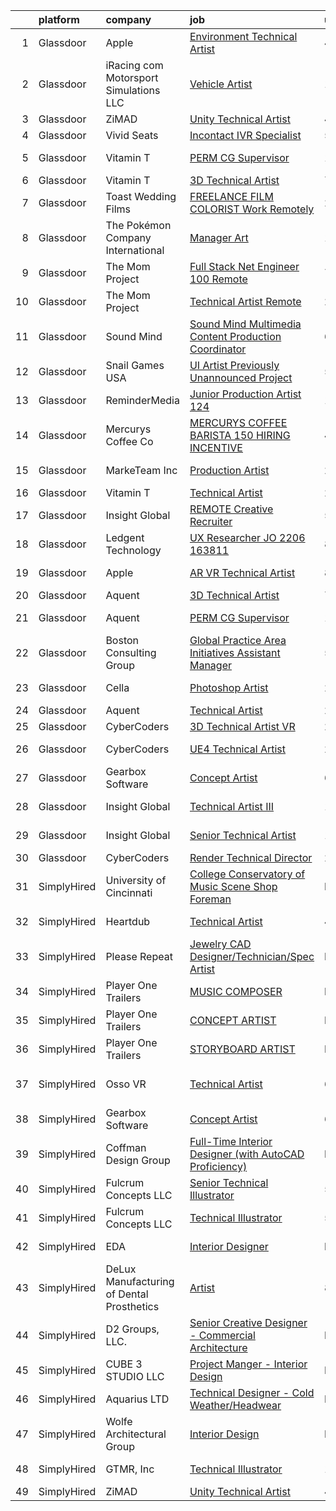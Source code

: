 

|    | platform    | company                                   | job                                                                                                                                                                                                                                                                                                                                                                                                                                                                                                                                                                                                                                                                                                                                                                                                                                                                                                                                                                                                                                                                                                                                                                                                                                                                                                                                                                                 | update_time   | location                |
|---:|:------------|:------------------------------------------|:------------------------------------------------------------------------------------------------------------------------------------------------------------------------------------------------------------------------------------------------------------------------------------------------------------------------------------------------------------------------------------------------------------------------------------------------------------------------------------------------------------------------------------------------------------------------------------------------------------------------------------------------------------------------------------------------------------------------------------------------------------------------------------------------------------------------------------------------------------------------------------------------------------------------------------------------------------------------------------------------------------------------------------------------------------------------------------------------------------------------------------------------------------------------------------------------------------------------------------------------------------------------------------------------------------------------------------------------------------------------------------|:--------------|:------------------------|
|  1 | Glassdoor   | Apple                                     | [Environment Technical Artist](https://www.glassdoor.com/partner/jobListing.htm?pos=107&ao=1110586&s=58&guid=00000181661e1bcda577ac535c0fbfa2&src=GD_JOB_AD&t=SR&vt=w&cs=1_0276dc99&cb=1655275658576&jobListingId=1007931319261&cpc=654405A9B1E0A9F5&jrtk=3-0-1g5j1s6ve2dha001-1g5j1s6vvgsq6800-85a110f17993314d--6NYlbfkN0BvKrLyj5gPmtZO9T8euul8TCxuuKNOtzRJOomxnwSEodTz2Bc-sPZl5OJ9R4TJsNfbLQ1UEJ7WbTgLdOG99lSB5kBbMXXKxLhukqR19yhX_owxRuecjpu4ZPLL9luQkkDv-jkHsNt1AJov2jJEp-V_VYXAdGYYbpz9C3XF4QRlS5wawyzWWmTsJ7vrTbv_ng-NMCsrXqdab1X5Jh8JGTrEHXif5WrvuJLZ7007ZLk47hz4Hm_Jj4YhaTb5Xixhsu8vN7VeOznIVcRATkjBuu6WfRErBhcKQy0X43ZFaqqUwDhHujOFk7LMC244K1KpJ0Re7IrdhyVcQ888EMM4dBXCibs0-mXyCHeetjF4D8UjdnQWP6Z2WCOtRyReak8Pdbf4k7sOxu2VsVW5XoXaOOWiWjbwAkWV1pR9uSKMHtaBexfPHFwOjaCDQ2MDDozUnkNHMqPJjwGUWie73fegjNh0_oAvE3JVxh4uaL9gDDY8FZS9KZT2iAU9oMKkTo3JM2trkRh0Rw_ReNOX485tzhvulEimrY3a8geIXydk1YSyj6FI8Mtp8NTfP_wylJqNb1NineenpYBgWb7_ICsulev8pKP2nstM_6DikLVu5QyzOJ6BQf9quhMftOs1b-daZxlX2DUvRK3TrQAQY17hRMpO47YdbhO8jZPENGkhVpHTrdRLkqkZIA20FWiVo_aZKp8fvs0ng0oxUT_L7XmkEQfYH20cbYMCeRhKIWyId9CoLhhADAXwhH8hD9zHifdHr2e2HvjEUyp3p29T_3DD-PRTuFzjKK7s6bTCS70HntEuB5LX3BQwWNtRZrRMLjJDJv-UGBfo-eQwG9ubX7i0aNScQTdOchT1_L9hIWmB-gBCUbhCZOop6paBJRpnuLP_qKFN2vFWmRp59YRvphUR8PkwAV5J8-bSRo-OydsC1Cg5btsJTa9p9OtE3f2CTvbKxyb2eNyW1FyuKQ%3D%3D)                                      | 4d            | Culver City, CA         |
|  2 | Glassdoor   | iRacing com Motorsport Simulations  LLC   | [Vehicle Artist](https://www.glassdoor.com/partner/jobListing.htm?pos=101&ao=1110586&s=58&guid=00000181661e1bcda577ac535c0fbfa2&src=GD_JOB_AD&t=SR&vt=w&ea=1&cs=1_eb171eba&cb=1655275658576&jobListingId=1007936151612&cpc=8B69257BFB62E45C&jrtk=3-0-1g5j1s6ve2dha001-1g5j1s6vvgsq6800-9b56a0ebc0795f4c--6NYlbfkN0DLWr0FuvwmpNY589ecXM0wpB-l41nBtAe9mv-PvJGiqS8grPhOTjP6H2aRg2hn71w1cj_zJXm9QXQQoyJiaBGHbTQAC-qg5LH8UJ7epqLPYupTEdmcvi3K9BcK2I5NbQ7MQfOXL0s0m2Cwlu6jeZG5d2fQtaMK-0pbhJbrKbZmwkmpr7A5i38LBtpWCYhzaLPCglK3hwHFTEh1Y4woN3gvYl-HEBYTJHKFXY0OgsR3IauC_HTXyF93lXe-jifuWNE42u35ixK5mlYAMcOOaIgQ-4JFHnVlCiO17YZOBNlI0oeX78SDE-6plD-aSsb_B6C7EtoDOQBzqg0ZRcfrDL7_msXx0Sjz4ta1aaJEy1iSU-pLW2auRB-cdn81yf3Gl4Q6FPssk5NN3E6nosaQETXjSmIL37Ry11q2VYEyeYyfsqPP5hiIbUNt6m-BukLmHasneaRDzqkPFKfY_DZP1oMCopko4JSAGl_FzdghjbQRIRG_6tIQdF6qn2E-Ng9VSf4OuOD0tVI1AA%3D%3D)                                                                                                                                                                                                                                                                                                                                                                                                                                                                                                               | 1d            | Chelmsford, MA          |
|  3 | Glassdoor   | ZiMAD                                     | [Unity Technical Artist](https://www.glassdoor.com/partner/jobListing.htm?pos=130&ao=1136043&s=58&guid=00000181661e1bcda577ac535c0fbfa2&src=GD_JOB_AD&t=SR&vt=w&cs=1_1c7dfa99&cb=1655275658579&jobListingId=1007931535655&jrtk=3-0-1g5j1s6ve2dha001-1g5j1s6vvgsq6800-59ee458019209e8d-)                                                                                                                                                                                                                                                                                                                                                                                                                                                                                                                                                                                                                                                                                                                                                                                                                                                                                                                                                                                                                                                                                             | 4d            | Remote                  |
|  4 | Glassdoor   | Vivid Seats                               | [Incontact IVR Specialist](https://www.glassdoor.com/partner/jobListing.htm?pos=113&ao=1110586&s=58&guid=00000181661e1bcda577ac535c0fbfa2&src=GD_JOB_AD&t=SR&vt=w&ea=1&cs=1_8efb69bd&cb=1655275658578&jobListingId=1007929500713&cpc=A65DF3A704A48F9B&jrtk=3-0-1g5j1s6ve2dha001-1g5j1s6vvgsq6800-617040478110d8b3--6NYlbfkN0BwA1Nx8dLRoadyfGK3-a5l519oM1GvFKSmXYeppIzp2-S_TuDaq2L28uhFHc2wZyfUgADFHjoMJUaGbvfM5kMpNyAeIJBUp-VLLQTOKYRLPzH_XxTWHbB7qQ0yNSuygj-Bbf9LnR6-fHaiOgBFhkfmaSPs_E5L_MSD2gW_EMzsofscVHZXu6UhlfSiqCfuPIlczEcb9cpW3iqaxDKJ3CWU9cGTbtw4JXiBUtmFwUaEJQ057HcQ1gOT2TJ8xMLEc2Ha4Zr54QLSXrCLyv4qnHvWSy9cUmsbO7WowKgCQ-e4FuE41cHXvAPDIJvXfMN7SDRpJET1tpI55B3AycnQgjJ8Csd9jSp81kGbFddNKqi5PicG8DzjwJQpxyenY_XNy5PF8aDzgM0I3FHt0AARkxCGA9TTxacJ5liB63T86mUxpSt4tn0GeaUpsXUWitCbO5c-vRFIdV7N7Xyl_q7bCAGqLojG7ZbSiQmg3BuFunkUJ5qCMS4TGCOEcoTuSqGbQhEpRszwDr781KSvNmQID_f5jCF9c6oSEao%3D)                                                                                                                                                                                                                                                                                                                                                                                                                                                                                   | 5d            | Remote                  |
|  5 | Glassdoor   | Vitamin T                                 | [PERM  CG Supervisor](https://www.glassdoor.com/partner/jobListing.htm?pos=128&ao=1110586&s=58&guid=00000181661e1bcda577ac535c0fbfa2&src=GD_JOB_AD&t=SR&vt=w&cs=1_ae5d7761&cb=1655275658579&jobListingId=1007937798796&cpc=8795CF9063CD573D&jrtk=3-0-1g5j1s6ve2dha001-1g5j1s6vvgsq6800-b03e7f84a00af11f--6NYlbfkN0DMrcEu7yrtATojKJA7cEzGQ3FdRGWLh0CZQInL4ECGI6k5tN82kdM0cJmh4vC7Ggji3R7JcL342eAhCBgjd4BdeRcPwFOQ-3TKKClIu-4BZWOKLOamVvidnsj6y1cBJlfjusGxknH_g-DdxGgEscfb0cvuMmuPCOHrzKW0AweqFxIHXA20JVb5TGhyeKLaAnhAVNE4OxCEOiCkhPgVBdsCij31ZXWZwzFqbTmHFrEl4UTyiOlJRsVwHSmYUwvRnQrR4KYM1XyDrXsg7rgQAZ0fW078oXeIOVpgk_vEwBGMnk1d0EEW6AwnZxbLlRaFhXzEoMPW0X_wBE95Ly3hgQNjkivG37ql5qkox8Vys274Inu8sFA7w2hOGChcLT8vvEJko3IXlcwpV0czO_PgHA9_TdPg13TVhzjkQkZN6rD701_vxK2nR15alG4D4WQMah86MbFHrdBf5meJi6OAg7KW)                                                                                                                                                                                                                                                                                                                                                                                                                                                                                                                                                                           | 1d            | Los Angeles, CA         |
|  6 | Glassdoor   | Vitamin T                                 | [3D Technical Artist](https://www.glassdoor.com/partner/jobListing.htm?pos=110&ao=1110586&s=58&guid=00000181661e1bcda577ac535c0fbfa2&src=GD_JOB_AD&t=SR&vt=w&cs=1_4ea28f5b&cb=1655275658577&jobListingId=1007924250804&cpc=B076152010A3B66C&jrtk=3-0-1g5j1s6ve2dha001-1g5j1s6vvgsq6800-b676246afe9ffab5--6NYlbfkN0DMrcEu7yrtATojKJA7cEzGQ3FdRGWLh0CZQInL4ECGI6k5tN82kdM0OKoro5eXmjqrlAnDtckO5oeRnp0WuwL4LRISKzB96TROHOn88Gkm_ZjVTDxR6yvKi-wTEpxbYoH4Q9Epgd_JwKUcv74onN9sPbFCnxTAPOYzeQVeoWsKFC9_tQMj-EYxi8RRHtXlgpG2KPuNL_HPepPcY-FUiLtNwKTEkywtA-7e6fOiEanJL-RWu0AQLHRbuJxhJQ57Ocj4uN41pA9z1IiTFcmRrFH7OdJSHOVNZY6gh3M-86ws6Ix92KF21OVBomYeu9iJBlSHbMVka7HJLNkFlHWirH1BoG6aZ7-O3sXluvHgbnSPAE2eJeTHNH8Q2D6b9qyy6cBBMXeBlt90UyBeSGYBMnxJ5Iq8_aFLDA8RcTBVvEAzVvUppvxgQnaWRvw6MH2TSE8HtppH-rYeRCsq-pgMsDZ7C5j9eph5BLQ%3D)                                                                                                                                                                                                                                                                                                                                                                                                                                                                                                                                                             | 7d            | Remote                  |
|  7 | Glassdoor   | Toast Wedding Films                       | [FREELANCE FILM COLORIST  Work Remotely ](https://www.glassdoor.com/partner/jobListing.htm?pos=118&ao=1110586&s=58&guid=00000181661e1bcda577ac535c0fbfa2&src=GD_JOB_AD&t=SR&vt=w&ea=1&cs=1_16ffe604&cb=1655275658578&jobListingId=1007939845654&cpc=F4EED0218A761C36&jrtk=3-0-1g5j1s6ve2dha001-1g5j1s6vvgsq6800-03f741a76207d98f--6NYlbfkN0AZYobee1gkniDVY1MoUefSm49GoEIDAnWXRnfCdoVGetUpOga7cx4uUpN7InBqrUIZhbEzWvfl40xvIi7S0qdL2_CJyILblu3e7zUKIgwG79tzGwlGEmpByu2daq-ZlVFDw9plHYtAKKQ8GbL2HJoD4CMZC7lLUmjuQWiV-dN8XoMAtdXo0ZH8Fq3cVfvVNPs2Kg3xGaf8b0WtsM0NdGAe0qAijP-v8fTGtz9wC8sRRCDqf22rDrUeehfu-IXkjHahyfuL1xAXsCWn8h6npf8qatxLbxYXx3bt4_68udXuziqCYQNG3feD7bEwzqQgHZWKFNz6CZLUl8HPvH3h8zaUbzPCu-szzUM_18jHvd1JUhylfaAZ07YsF-Ep83txIAg4Y5_vAFPVZwDjOedLcjzna9LzzM19V0x2SYdLpaNkhxxLGTRJNLR33yQPh-awdGgz7U5PcPugDh8tfSTXqjKQLkXSwJObFOjB6mnOBRVIqFdmsufvepLnl4DNXSa9HmSFo4cZxvoXV-YAkA9vNefd)                                                                                                                                                                                                                                                                                                                                                                                                                                                                                  | 24h           | Remote                  |
|  8 | Glassdoor   | The Pokémon Company International         | [Manager  Art](https://www.glassdoor.com/partner/jobListing.htm?pos=108&ao=1110586&s=58&guid=00000181661e1bcda577ac535c0fbfa2&src=GD_JOB_AD&t=SR&vt=w&cs=1_ce6d4f21&cb=1655275658577&jobListingId=1007937423204&cpc=39A4E8CE329AB187&jrtk=3-0-1g5j1s6ve2dha001-1g5j1s6vvgsq6800-d44c285a2e4c28c4--6NYlbfkN0CsgUO0V2fSZxJANSxJiftVXeq1wpG4BxYFHzXoW0hPJmDJUt2tzUiX1Ik0E_2Ey5PGuAjmxWZR0qHeMMH2zw-5RZtGZqqdA0KnJy2Ew3hYBPDDRcT0QkFrp7IMLlG3wChKALnoLNIzWgYABfiyvB1eCiaAtFBzyQCaHK39HvPG6WS2v1EJovwczGF95QsNi36pPAuHHiG8UtPR-Rdt41YJmK8mRpzbrhRNI-6mZDOb2FCqNndlI3mxaE6tnb49uKKvRgCHPrb1EWj4-JXOnHFZWIbR7YQOFsnGQaUk30yDh4gnIRMQD9YOrofSdoZ2dUrJmDzGQuW9gsDYPBSm_DsCu0goSoY0bX86k5aWe8ayomqbCStCnYbB8FCu3QLFiTeT565D1zPrMXQ__ZMB2celkVTrvsw-uBRI2gjompdMS-MLbHpL4DcxFhfrdA6YZWINgUJUCqs5jyQNlvR_fcvoqu96wwadBoywQkQklWkaC0ryF8GxvNMetKjGR8u20o5mAe-1y_y3IQRHRlnml4r1Pxvsdt_ymQ-5R_N9_asioazSoKV5K7i31eu7_fVMp2ThfuBXxHjzAvxtt0Ra16-nfyNbxd-k2BtYcybH6olWUK86pKe53jOdTDaxDMaX_7SzMwY26V3YKItAWbMJojHLXJBgH08FzBFMAqCJZ2l1nLk0uaJ9DChlV0k6pwG7FoM9Af9CAZWvkPfysWL_vYLYcqwH4FBrmLY1_fqsquQkkkfbC9k0GKSvbZRugWIzQqp5wtSOL7494_uhDcAPiNw9AJpx1wD933uiDQftyHOVmiCK_Z_5vQl8aXNmIoWqw8x9uiarMsVd08JPs4o8JJ6QLhR22izEP3ZNsKtCB_0POAT0kLjb99Zbj4Ds75WqveNfwk9NVyXiHxnRPwF-rzZejBg2-gAERP47SRxoqFC-TA%3D%3D)                                                                                      | 1d            | Kirkland, WA            |
|  9 | Glassdoor   | The Mom Project                           | [Full Stack  Net Engineer  100  Remote ](https://www.glassdoor.com/partner/jobListing.htm?pos=111&ao=1110586&s=58&guid=00000181661e1bcda577ac535c0fbfa2&src=GD_JOB_AD&t=SR&vt=w&cs=1_e6184ca3&cb=1655275658577&jobListingId=1007924076210&cpc=5EFBB0462F9C6B7A&jrtk=3-0-1g5j1s6ve2dha001-1g5j1s6vvgsq6800-1660b37ca8906a12--6NYlbfkN0BDp_epf89aHDQhKpPegNJQ_ldQpEFZQsM9OcONMGxWx6pU56EKHF58QjVdAUvn2gWzb7WT_VdhIpU3vCKX2nbQZJri0kngOaZN6kEHFbzAtsrmlV5_RqyXcgozPVoY3aVh1Vt_ve_zcEpwOhO4PbMOICXNkXMuIAfPDMY24C2FZVqaTn2pf8pZchr7W9ZTQF_iqBzU5jXvjg0YZJHbFd0Ppd4ft_eOiXUmRgJyBof5BSpVqzcr1r8LMiQlv10o6K-X0p33H_hG-SJLVxNkxgl1eIGPHFjgKLfg4Ww7_XH-dbVJ_tPRIpiU2cnZscWwbWqVuZdR5FOgmuA3SHHktkMBovmQMb5DhARrN2CRO-zvYK7quc9W3ZiC0hU9wrgOM_vChISbWgjURhoTZ6oimLtJdDPCAFx6ewALRzm4Jv-FdXi6Pi7ThFcGG7uS072c22i3NdIpl4lb7RLN-VdXXyAjRFy5dqv1d-FnHyi_s7lVyFV45xP0adMli52gHfoVOOzSsPGCenyhkYHLRrFFKdZi-8kHjHO2Fipwoew7Y--jM0Tt9JoM9J7gv9NbgRmQBCoAvpX42tmUJQ%3D%3D)                                                                                                                                                                                                                                                                                                                                                                                                                            | 7d            | Remote                  |
| 10 | Glassdoor   | The Mom Project                           | [Technical Artist  Remote ](https://www.glassdoor.com/partner/jobListing.htm?pos=102&ao=1110586&s=58&guid=00000181661e1bcda577ac535c0fbfa2&src=GD_JOB_AD&t=SR&vt=w&cs=1_d1599775&cb=1655275658575&jobListingId=1007939939925&cpc=1120CD366D53BFD9&jrtk=3-0-1g5j1s6ve2dha001-1g5j1s6vvgsq6800-264f9011810ab4a3--6NYlbfkN0BDp_epf89aHDQhKpPegNJQ_ldQpEFZQsM9OcONMGxWx6pU56EKHF58QjVdAUvn2gX31HUntCyLUwzir2_2qLQKiwc4zqgc0EcGzWlJtEFabSJje5p3zQNcGS6mmu-hK71c0amOsooqt9D74xqUp2Fe1oOyI1RWtfFw9BBSi2GEBaE6UlKZT1OWJEzUiWGsGr7G5s72crJJeWD8L6hTyS7uYSqreLMiJrrw_35AzeibUmHncIavxldHr8iwYgAuZji-BT8hG1IYyzWUFmcfXneBd_sno1uILXQndqqVBv3q9LF8TdyK9cxWa2fm37K3b53zrraxgU6EZPDTyHleyCeKVTbRK_DTJvpffFkDTgDYUzkijxV1naSglCixE_NKb7-irlIEpZXZTRzvLuHxZI80g4isqrZ02hCC2y1blwa-nmo2n9h65QObuzMsniCUquygxrMwDbyC4oY6CfIYJmmmESLB16fSJkk--__UMydNe5--ei6wajWNybUb6-bEdwvhfhtAO0Aywmt2EOthUYgAyoNZvzIGxdujvopEucVdFXxvzseBVgkK94x0UhHd8lR0EqxY0_SWvw%3D%3D)                                                                                                                                                                                                                                                                                                                                                                                                                                         | 24h           | Bell, CA                |
| 11 | Glassdoor   | Sound Mind                                | [Sound Mind Multimedia Content Production Coordinator](https://www.glassdoor.com/partner/jobListing.htm?pos=120&ao=1110586&s=58&guid=00000181661e1bcda577ac535c0fbfa2&src=GD_JOB_AD&t=SR&vt=w&ea=1&cs=1_d7ea6874&cb=1655275658578&jobListingId=1007926367525&cpc=F4EED0218A761C36&jrtk=3-0-1g5j1s6ve2dha001-1g5j1s6vvgsq6800-14f0768e3be65d6b--6NYlbfkN0Cj4sBlt3Tvw8mH1lVg8YmV-hlZ16b1cTvIyxsF2sexqJT4lUDAi5l59coXum01mfFqSlnHz33i3qBNX5gtOLRK-xiquF20MXccBVP7hURdKqKEX53Y4Pf9iQJI6CwPyHjUSZ0V3XdCVWYFz-z7qA5I0aN-Ck2ZSPnHSrjY0WPM_LaRYliPd6EFfPlHZcl9oYtzu2ZhIBavVbtg9S-7xrF11ExZQ2SAsIXiS3ckSsX-aIPrWd8_XyiAJEXiuf8Dsqav9EtLWmyF5reGPh5CHs-BYS_zVQ9UcbM66e5hxvAlKB7tdEH6aJF8cmrq_i0MOBHNbIaXPaHKefUaaY-p-LblszZ7WWxeT6GHenb7c5NC6B_iYBAhH1mIOKMJ-tCfgx3ysXXg778MIQ2Q-Mu2xBlvz93uMiBkNOJdfBKcOoQ3GGItqHxItRiCcs11EYUIa1njwDXvpSgHYCl8Zdni1UBLMiF_xiPWPJCqfZxRTJwN6lIHd3YPZL5T-5iMOewHoR5S8Om72ONPIW6A_Qgn0_RF-ExuVyr-RGaUZw4KCJhkcg%3D%3D)                                                                                                                                                                                                                                                                                                                                                                                                                                         | 6d            | Remote                  |
| 12 | Glassdoor   | Snail Games USA                           | [UI Artist   Previously Unannounced Project](https://www.glassdoor.com/partner/jobListing.htm?pos=104&ao=1110586&s=58&guid=00000181661e1bcda577ac535c0fbfa2&src=GD_JOB_AD&t=SR&vt=w&ea=1&cs=1_da82f3e6&cb=1655275658576&jobListingId=1007930056713&cpc=9C2286EA3771AAF6&jrtk=3-0-1g5j1s6ve2dha001-1g5j1s6vvgsq6800-df88dd376894bb72--6NYlbfkN0Cw7niSvkhlOnyUOIKh8iEFaGQrF0ehIy67CPytvastGR2rir-10Q83H0zfP90xWItHc3khr0bLn0VGkcP2_iHu7tRS7ZoneC6FJ0YNolHz-f8PnUZU_ETGr_fg0ViATS_CzJ7AUqpnpGt3OHR-3IPoPVnQ13tGaA77-ZDLA6JVEnBFNLXizSOdAV5D62JsIfrQU6Jb-ULjvsFCbul4rlD4F1-nvtt2wo33Zf6gF11OfPhqL4lbPPDrNKu1POmx_Hp-_dalZiVUnbGnBTmLvAYIud_45ewWtvGS7nbg6LXWZBmaSlsND_IHke2mXoO3fbWO9UvKpj4LAqngu-umJQewHFD09HmimcLuwsXqC2o4mDNizo03U-BEEdm9NiRAmmM0KwVimBlb1-O1kdvoFHIjt4PQbqpddsgU-RPGR1br1YpwGrCkHinO2OJ_eFP1ze1b6yK_o0VcZxTM6Lij1UDc)                                                                                                                                                                                                                                                                                                                                                                                                                                                                                                                                               | 5d            | Remote                  |
| 13 | Glassdoor   | ReminderMedia                             | [Junior Production Artist  124 ](https://www.glassdoor.com/partner/jobListing.htm?pos=123&ao=1110586&s=58&guid=00000181661e1bcda577ac535c0fbfa2&src=GD_JOB_AD&t=SR&vt=w&ea=1&cs=1_ae51e87a&cb=1655275658578&jobListingId=1007936492396&cpc=2CAED5C921A5F994&jrtk=3-0-1g5j1s6ve2dha001-1g5j1s6vvgsq6800-569d684d66484897--6NYlbfkN0BV5xWQvMmIkgUcdRWb7iWRWS4LnwJ0A4ASNg0KGqrukA_POA8ifgoOj7ZHGRdIKnJM5Akv8CTLubbgm39frLjI6SW68wxRZ1sDCXhijtVGwGl9pRDfP47KOcAfa8RcWKCvRIKgRXTu8xs--URbPDi6al_OYfeBVj0B8e5CxHkjLpKmqZb1ZIUPCfsKVGg8okBWT9ByWhTPYkkgKnK4aC27sc0zwV-pNDdjZ5UWeAAV8eQXXsOI2d8IzxmQ9gUAAgj3XQLqBoeYh1kXy5RRl62TosKmDTIytBOEbKkCiiPI-nfPsY6MPZNBwi9EwIcxdBuzG03pNJhQ_1z2zk0i1Zd2JbUg-D7f3_lD33qNPBrU0iULVlIREKKGFomsjYMlEdMzHbLybSn-tmxF7Olv8GCJ5dcWRaM1zChOHtlSjWSVA6LQc9l2ssh5RifiXwHzl3Qc4QJstVANyPaFpFfIvT4IMK2JntPajPy2Iq6rx6rzPRX-cTp9Jvx_gL5EuXCe1h1k2cUqcl8ebg%3D%3D)                                                                                                                                                                                                                                                                                                                                                                                                                                                                                               | 1d            | Dallas, TX              |
| 14 | Glassdoor   | Mercurys Coffee Co                        | [MERCURYS COFFEE   BARISTA    150 HIRING INCENTIVE  ](https://www.glassdoor.com/partner/jobListing.htm?pos=109&ao=1110586&s=58&guid=00000181661e1bcda577ac535c0fbfa2&src=GD_JOB_AD&t=SR&vt=w&ea=1&cs=1_c1a6b992&cb=1655275658577&jobListingId=1007932103360&cpc=6BBECBC74F3AC36E&jrtk=3-0-1g5j1s6ve2dha001-1g5j1s6vvgsq6800-dbdf11529013fb71--6NYlbfkN0Dr8yg5ZHPTfDSHTr4d9iwjP0Tlhevolu2axXmqJILNaFQmvo70w6f7VJUvBMR97uChV9jzZU8_WYB1YOJatwefaelzuZoc0ZwOW6RZC6aY_XD5UKa-0z1HmUvOL5eyzsI8Q9VMStTZdz6DB1ISpfxUJXoqoIfLZvcHMgoGzjkjCyYCHJg2i2xPVPpy2H3JKe4otfkPoFGi-PZb-3WlOfDV15RF2q-kHlsUxzbKq_6uTwNEwnNrsf7vMzO85kvIvFNnN9JTFqp_0Txt1jOpd6vztRbQIyJUPRqX58SBR3e9pQe7EKzJ8EfbmjIarwY1imqd8nEnvAWERAa9CdG2RgDSHDQaR92-tZ1Zmld1E6HgUZ_0HmXfJdeJ8SIX2ipSNzZNuh41syI3TXKm5ku6qpi-_K-h-wS4VXbwjRdXRsIfc8uKHgVu3fm_cLU631_9LBrBgz3Qi2RmtYeNKH_2DPbBjku6N53V__VWL7GnvdVQ_BxBiRorWUUJ9XNLdqejaYsHx23GZgK1tdALp-lNdvA4TThYuEyl5PVLl_SuNgAy5w%3D%3D)                                                                                                                                                                                                                                                                                                                                                                                                                                          | 4d            | Kirkland, WA            |
| 15 | Glassdoor   | MarkeTeam Inc                             | [Production Artist](https://www.glassdoor.com/partner/jobListing.htm?pos=103&ao=1110586&s=58&guid=00000181661e1bcda577ac535c0fbfa2&src=GD_JOB_AD&t=SR&vt=w&ea=1&cs=1_7a9a6e64&cb=1655275658576&jobListingId=1007940062970&cpc=5FEB1BEB8E14EF52&jrtk=3-0-1g5j1s6ve2dha001-1g5j1s6vvgsq6800-48f05f4b38366cc5--6NYlbfkN0Bu003N9SunPCcmdEXc_z-_xDh6kFqMNa5FtPii0quetKiXn3-DPAQlXSLloRQgr_YZWaW7ecCn6kJe0sqkIi_ImgLfnWADQ2jpuAQguRHH3cZaZCbXxo1Gi-L3_F-xlcDlbcr7C3dRg_zXQGqg6DnFbrkOoRocSMLGJ7bgSFscEihcv0IyU_xgpEhkP7TSCjS1PPU0AGPs2LgfsW0i84gfHcKSOxie4BLinDuAsrNM5R-8XVp9-ACbUUoZFK2sypCV2_-EJC5EvCX2bJPvmNUguNLV2cB5VJp0lVGcCusVB3mY5FqHRxNV3XpWfBvn6L0aak0XudehKv-1WYL80PZNBAu4-_Xtda6a5mWS4TTURHvFbKQtXo68P9DA1jMTXl9IIVzZAXa-pYf5eVBeJZLhn87cvjMeSDpAjPBC2zFOhC9W2KdZ9ahujLfbFiAf5kDG5OQNA7kjsTfsRaD_lmjfyKVa0GheDgTN8Sppiss3IOXs7oHMz9MHuOuNJ8_XE84%3D)                                                                                                                                                                                                                                                                                                                                                                                                                                                                                                                          | 24h           | Mission Viejo, CA       |
| 16 | Glassdoor   | Vitamin T                                 | [Technical Artist](https://www.glassdoor.com/partner/jobListing.htm?pos=106&ao=1110586&s=58&guid=00000181661e1bcda577ac535c0fbfa2&src=GD_JOB_AD&t=SR&vt=w&cs=1_88eb47ab&cb=1655275658576&jobListingId=1007940101394&cpc=B076152010A3B66C&jrtk=3-0-1g5j1s6ve2dha001-1g5j1s6vvgsq6800-b52ad69f38beaa13--6NYlbfkN0DMrcEu7yrtATojKJA7cEzGQ3FdRGWLh0CZQInL4ECGI6k5tN82kdM0OKoro5eXmjqSabeb8LyuizlhUejESRijOFgfx706g2DCmh-IZHaQvgRrDNPFAjBasaFbzl8VXHfYHz52yg5bMrcX4B51Ug4v7CnQasAg_4ybmqGMUP_bLDBVo47t253w0ofmydL9pJVj5r94QYV9g-H805v7puCtYb_DawKepMaNwvBwJLLJlRIRwerynRoQdKkEdXcyQXvk2e8ke0s5ELVljTkZhH_KCpZRyX8x8T-NesbbXuDKZUM8VXwWnImnUts2-7knSiIhVbcN3g4g7RVRN87Jj57ImbLIdhWdAltbffk0EGk4ixOJG7WvEUBOVGc20tYd7E-dJ7QMpXfHPXKd26lzxJ7OYr3RlH2K3N0n1WJgB-X3eJNSc-HMy63rRYMqkJ03iReXnv55QPx_W7vQ3GT0yr-ID7N4dJoSArM%3D)                                                                                                                                                                                                                                                                                                                                                                                                                                                                                                                                                                | 24h           | Remote                  |
| 17 | Glassdoor   | Insight Global                            | [REMOTE Creative Recruiter](https://www.glassdoor.com/partner/jobListing.htm?pos=127&ao=1110586&s=58&guid=00000181661e1bcda577ac535c0fbfa2&src=GD_JOB_AD&t=SR&vt=w&cs=1_6b18940d&cb=1655275658579&jobListingId=1007929120096&cpc=654405A9B1E0A9F5&jrtk=3-0-1g5j1s6ve2dha001-1g5j1s6vvgsq6800-cb52c9cd69bfabca--6NYlbfkN0BKkHZu3wF05EeDimN_p6sYpKCMArvwa95YdH7UpkaBCqc7l59Erwqcl-ZxWPl_M-lp-kf6nU9sOZg24XX7DkQxp_06a722Qd-5RFkM5d4VkAbf-aor4fySqRletdhUszJnkBewlKZOdExO9iXnXZxWz3HIufBG6oRX2U1qe_8CbFXTX-Er5-VJnu_qVruhmWIQcD6fsZNq0HsmbywXGbm8cxwyucFyxk6SKOPpTa_WWIbQDehz4wvr6wKY7IBqPUaoXcRD3JpcWflO_HwPTyjcO60FKBk4NSehrmTtQZgV144My2dYXHzk119qCO0O_SbP26QdI1islXpqgJIGhYwPypS7WHnv54WOaLm0eTblIES9kaCZt2LyttFXpbdCN6Fzxwc90La91OQV0F4v3aIJpzlp_3Z8pHRpx8H1TONuTdqicdPmnhPB_VX9SQv4W2dpNcpkiV2iy0gxys04NUV5jfvHJY_eGyqHt9l3jtd_ig%3D%3D)                                                                                                                                                                                                                                                                                                                                                                                                                                                                                                                                         | 5d            | Seattle, WA             |
| 18 | Glassdoor   | Ledgent Technology                        | [UX Researcher  JO 2206 163811 ](https://www.glassdoor.com/partner/jobListing.htm?pos=125&ao=1110586&s=58&guid=00000181661e1bcda577ac535c0fbfa2&src=GD_JOB_AD&t=SR&vt=w&cs=1_7e374587&cb=1655275658578&jobListingId=1007921448421&cpc=FA84DF7EA1EC2398&jrtk=3-0-1g5j1s6ve2dha001-1g5j1s6vvgsq6800-168777f7a3312c93--6NYlbfkN0BhfrGGbcblirJ0_oD-V1jJ9SBvie1turFDKTAe6KCgNxcglQf_GDNs19Mxti6n_Srb-z4coaRMbwZsmpFflYgGUSA75TypoN-osJK0W6fDveZx_b4XoCDyiI0pz6tMDvwmyBudXPzEHRPgoblx-j9OSpJSPn9VxXZAtSWTmn8q3xRA9sGY6oZEa85LgbKBS_a6n9UHfkYUe0vXQ793Q5rWi0dJlXaPhQn5N-7-fjgQuSt8VIAs1C-R6eCZA2vVFtiROKGKsgOm38SoMMi8fN_6iwhs-S9RTn06dOSKG75REAkHXTxWFkpp3vYj8-CMSNLJce16tJWzLiySoURAu4aaho47NSTyKGuywr3rF4Rd-wEuZrX2EJTnTJZwfU3jTdE7X7FRpwwyYndOk_mRgUz91VYpvIFbblnS4Er4PwU9sPbMXT9wnlXg0khcv7vpzDlHZfYjEHTSTkJsDMKQrB08wBJMlAGLiFE4gJ5hmCV_TPNx7Uv-8VEXSx8tJEEcQbhL4JtsrlVysGEhTtEEMGQTObI0KnAxD8x7x4h3RscIVwjamo6b6yYhQMvPPtdmnAsSqhyIgBAdoXmCcNNT5Sew448Q8snDIxN4OpagMdM6IrH9HP1Nw9s3CoxS3hlp0rzxKGS8KGUgeg%3D%3D)                                                                                                                                                                                                                                                                                                                                                                    | 8d            | Remote                  |
| 19 | Glassdoor   | Apple                                     | [AR VR Technical Artist](https://www.glassdoor.com/partner/jobListing.htm?pos=116&ao=1110586&s=58&guid=00000181661e1bcda577ac535c0fbfa2&src=GD_JOB_AD&t=SR&vt=w&cs=1_d13217cd&cb=1655275658577&jobListingId=1007920183821&cpc=8795CF9063CD573D&jrtk=3-0-1g5j1s6ve2dha001-1g5j1s6vvgsq6800-23e945bbf14328a0--6NYlbfkN0BvKrLyj5gPmtZO9T8euul8TCxuuKNOtzRJOomxnwSEodTz2Bc-sPZlt2Zgji_QUXHIIzguT9dGTubuV7nzkH7UklYfhXIsPKOGMP815lQO47RZ_zBDWEFuWUa51SqniPn2sHm-fRZg5TUUD6GruT8f7HpnFVSRNyplVGtzYFKZyyIyxZUtEuhNF3uDk5xGQGYOjcw0-Kxk8yLiZKA_79LJKgNSAn-CAhzajLizY2XnGGFJ8k3UJqAGnqBXI4__DMyekxpZJXhhCuT7lMK8HLLyUv7w9nrvnz3B-J-GakoTB1ebBzPMFhne5YSQTZPtbUxLUxb-xH_9U_OO6zgTn3GTk0Vzr1kZb-7eNID1JI9WCBkizqQSVulB9-ll6zOzZlZUX79HUflA0r2ayQ4NR3aDJFF7ozQsjuXahBIj79DaX6w6wMKqFwoAOEldmAhZsBTJEuebtADuoqwMXHurrrHc9BmdjUuGoFL1isA6xuW8zt18a6GP0aa2D5Um2si4M41EdlFmWuHsnHO2NfNpYjORE2wz_eJY_3Q2FPZhqqWd_AVXiGCyMJ5CZ6eiVep7fCNB0gYgKuZyZTIop-IIwLJzuM0x_Xf0L_36t2Kz36T73kGKmEXb-WfNu4mDsFVTbWGyn13St7SlDvZ2ikL7PMas8JQIqxwr_HBDD73yoYyXAqZX3ojC74wNXecH7CV3fR6vEJ3ofVJakXH1vP-0LFhk4xue7vBlfG8FdjsI9OyuNfsTXug55cU0_BwwUNuucmv5W2-A2qBYpaZ2-lSK_iNJ--q-AdVab7PpfEJw6LgBmr_C37KLjjtANga0v7KVDPAbMoFqAPWmHLwYHwIWD_a8kUDESsSOJpASAAoGCsDV3SNuYVmbSd9beEcsudOejfXiDVvjA_imbqbDEH89dgfFLIilIUZzsNC4IfE-5ZOiOBUI-JrlCUw7js4jaJ4FZU-6Qf57tD3uew%3D%3D)                                            | 8d            | Cupertino, CA           |
| 20 | Glassdoor   | Aquent                                    | [3D Technical Artist](https://www.glassdoor.com/partner/jobListing.htm?pos=115&ao=1110586&s=58&guid=00000181661e1bcda577ac535c0fbfa2&src=GD_JOB_AD&t=SR&vt=w&cs=1_26a34b9c&cb=1655275658577&jobListingId=1007923719283&cpc=FA84DF7EA1EC2398&jrtk=3-0-1g5j1s6ve2dha001-1g5j1s6vvgsq6800-543a1d89cc196ac1--6NYlbfkN0DMrcEu7yrtATojKJA7cEzGQ3FdRGWLh0CZQInL4ECGI9gD0Wolx9R2EDT7B77c2cRZWsv8m3llZu--9Lw114O_skrLyF_I6SgxSxzYeplcDPXGdHein_SZiLSSfcxNX90WARoK4PLXqXq75b43CDnftlS_FE9aV2wRJHGfXTKNI3SG4Q6VaJlsVGBRCB1LfHclRkUiy9eKUbStUmtu0-m7yt_furZ253TO8AWoXf8jU4CLUUN9j_hRnj8X4WBa5ItH99w5xVNDa91gM9uVPS4Ug_1dqDIbvWybJIIrxRO5L1D2J1xQAf_qb9czPkAu02iwg2f8YLcqj7f3N6antYW4FPc4A1yJDRi5r7CYpYlVHe3XQ-Ic0QBi0vj6RyOCRMCxwakPmgMe4vZ7URR09z1Cfx8N7p4mhBIuKKkUJY6sedJJDJ7meOFrmyoGgX9uN8If0zrb4vSttg%3D%3D)                                                                                                                                                                                                                                                                                                                                                                                                                                                                                                                                                                               | 7d            | Remote                  |
| 21 | Glassdoor   | Aquent                                    | [PERM  CG Supervisor](https://www.glassdoor.com/partner/jobListing.htm?pos=122&ao=1110586&s=58&guid=00000181661e1bcda577ac535c0fbfa2&src=GD_JOB_AD&t=SR&vt=w&cs=1_227fa7d4&cb=1655275658578&jobListingId=1007937240536&cpc=7F6F94E2229B3AB5&jrtk=3-0-1g5j1s6ve2dha001-1g5j1s6vvgsq6800-c8f2db66af57c3ad--6NYlbfkN0DMrcEu7yrtATojKJA7cEzGQ3FdRGWLh0CZQInL4ECGI9gD0Wolx9R2v-Aex0-GK056bu9DZBdEnUS72r6MXYdAdENCRxsRdB-k1NskSHc3FUNqA68Cc6OewpCrKZ7Whrap6yhQxqte-NJxxxYdXzHJkQnyGRFk1mt7bgAzxYF7qoADBfD4WtJpa5DoV0LvCy81TtFcH71FXQceH6elQBZVnhfiZsvQiemE0Uo7O6FZH1DfghuowNXr22Cw6O_hvEGtRRuoLMoovnALIdvcJ-aezHJ4pmXUT9zudl1hugIU0cIFVXY8GnsZyO3t8RfpZC0AFzCOperlhObajkKvKg-CB7v_sNnig9mqUb_BPn7rSBwk7DTuYZ6afxQ7q6QLHIaiahewZy9ABvuKKOsx-3k6WoJIO_UowR8jp5Mm2kfZj3VBsahDAv-8XNxdSZU7j0TmsCfALzvN2Q%3D%3D)                                                                                                                                                                                                                                                                                                                                                                                                                                                                                                                                                                               | 1d            | Los Angeles, CA         |
| 22 | Glassdoor   | Boston Consulting Group                   | [Global Practice Area Initiatives Assistant Manager](https://www.glassdoor.com/partner/jobListing.htm?pos=121&ao=1110586&s=58&guid=00000181661e1bcda577ac535c0fbfa2&src=GD_JOB_AD&t=SR&vt=w&cs=1_ab1b18d4&cb=1655275658578&jobListingId=1007928226324&cpc=B101C867B3EF2D75&jrtk=3-0-1g5j1s6ve2dha001-1g5j1s6vvgsq6800-d8c6a01999389fd4--6NYlbfkN0BRT_J8tESNZROimpc0WyD7EGfhllYDKcBPIyLxids1Tbq1PZkwRSHMwU6HV31IaHLgJ5ncyYVCdZMfAPqDEgLQ0sXG7ZoajqTDNuFRiHPITcRN9wouclrAY-b9TqiBPfGaBlc_hz5x7deKic7POCJbukXMv5S8Qyi4Bf5nEeeIgArZM5IV9fOYXNn5uPZosskYEoofU8GTaVkrWvHuf1FzW0ijAltIXUQTIJ73LogSCpgY4A3Up_0Bg-Cs_X2PUxIuLmUV2RKbGnc3iaDYuOdUY1OviM1HNyv1fKa1RVKrcIAyvYtrGrJrH8C2fyf9odLmZplTJqH454-MdoCeZKUQrBHINYqHgRKGRCl19FJPOGdSFalOi3exbwNxrw5ggQacaT2zqvkbRG7RQRaWDCjffntw95eui5_ThjsXP68lENe3H0ORP8GVE-sd2qDMtjyRyGsieeTVqkJzOFHsWyMPRMDk7t9ez8GQHJhNDqBcQdOvyoOZm56mCO7e3tfTaI0%3D)                                                                                                                                                                                                                                                                                                                                                                                                                                                                                              | 5d            | Washington, DC          |
| 23 | Glassdoor   | Cella                                     | [Photoshop Artist](https://www.glassdoor.com/partner/jobListing.htm?pos=112&ao=1110586&s=58&guid=00000181661e1bcda577ac535c0fbfa2&src=GD_JOB_AD&t=SR&vt=w&cs=1_ed3f1040&cb=1655275658577&jobListingId=1007933574985&cpc=F41FEAB56D215062&jrtk=3-0-1g5j1s6ve2dha001-1g5j1s6vvgsq6800-adbe00b8dd8fbc45--6NYlbfkN0ABL5jwqrJX8j4-zsE1pdctockIOMh3bUiDojLxDHSgfnyfdrl215GIT9Vdrv6w9UmLqWcOeJ4vt2MsEqQUlaXrPzI_LYBOXiZ_DWUFSegG1k_jdr_Sx9W1mc5f7fwQ0iKXlqU_sbNVANvoevfMZ6TEaOA55ZEi5ZyrHH20_EWaZge5zOIknghqqGkn8jWGc38AMOqBNkcdGCOdXaGDI5j71xDay7egRZrZdFlu17MwQmr8m0t6gvMgzuS_uxbX189wsfeZukGNK4KXFEosVdBcixFz4zgQ20rWotYDdoHnRZqK2UxStz3nP_4Td-JVb1IZlQOb0zUdFE3Q09Vj8grQRYu5ucyodsONZWoFEo6n-CagY_7cY09RipnYOuTF1apsvijoiPmYe1iKfOi3SExHDFssyGZHFiCpPZXDFOM24dIOhoREj9WMAO5lU3ZcyfLmkUCjlk0cXIH-_9Vb5Bk_zn9rkCyIWRqeJAzIjwColbzMYoLZx1wylTxB4Y_VG0Fl6NjXZF2w8ray3tvWNsTjpGp09RPd3gWMAaVYsxMvxBg0m1ycrDx8IIajEWTCYr05p32Bu1_qfCH7dV1K-PM78-yWOMrCYGqR7ahu5BdYU3hf7iZf9H6ottyRWx-hQUeS5X2QSyK5vm2TPO-ghhr8vzkjWD6zn0UigQwFqi02nin91CmEIbBf_DgDuLp6h66g0tHH8SvDCXryQikEV0TYbs1SAh7mSH7rNy8s8zOyHIzb8hgT6aKmQCCWzNM6wABZzu5-4KJgtrHlOYXw6zQaSDjq5PKXXUU%3D)                                                                                                                                                                                                                                | 2d            | Sunnyvale, CA           |
| 24 | Glassdoor   | Aquent                                    | [Technical Artist](https://www.glassdoor.com/partner/jobListing.htm?pos=105&ao=1110586&s=58&guid=00000181661e1bcda577ac535c0fbfa2&src=GD_JOB_AD&t=SR&vt=w&cs=1_1a5259e5&cb=1655275658576&jobListingId=1007939648137&cpc=FAE5E775D180B2FB&jrtk=3-0-1g5j1s6ve2dha001-1g5j1s6vvgsq6800-8040963ef4fb76f3--6NYlbfkN0DMrcEu7yrtATojKJA7cEzGQ3FdRGWLh0CZQInL4ECGI9gD0Wolx9R2EDT7B77c2cQfWH_jgzBJ_SpHD79d9e_UBtf1ihTFlU3RXr7HhjaIUdpMBdNv9sU-bbz27tVKnpy9TagHRKFokDkLckvlC9RP9ywjkPYM1tvc6MGs_1wf6lKq-UOIgGnzkdmK-VJS--m6dH4drYXGZxceZrk6hBr7fS8dU0ApW5y1iuKihOEAe8keqr4piKRCKb4QOS2aV4OHQGJrLwBRC6qyi2qCHzj4DzowG2vDmqMRRcHUAZRYXjrWhfYioXbNiVxpJGfGIVHhX6Ryev22kNJIQbFNeMFVmSOh2jlklzrMp9a-Dot1IU46fmGHMCmXqucmfyHXRxH_JcPAy6GIWmQ66qIVwZ0XMhxtogvTJBg2-aJ6WR8aUdLlGizmXVXsYlulMiMdY2lapp2f9hIuXg%3D%3D)                                                                                                                                                                                                                                                                                                                                                                                                                                                                                                                                                                                  | 24h           | Remote                  |
| 25 | Glassdoor   | CyberCoders                               | [3D Technical Artist  VR ](https://www.glassdoor.com/partner/jobListing.htm?pos=117&ao=1110586&s=58&guid=00000181661e1bcda577ac535c0fbfa2&src=GD_JOB_AD&t=SR&vt=w&ea=1&cs=1_a52eeed2&cb=1655275658578&jobListingId=1007940050564&cpc=FA84DF7EA1EC2398&jrtk=3-0-1g5j1s6ve2dha001-1g5j1s6vvgsq6800-3cc94d1a4721832d--6NYlbfkN0CpFJQzrgRR8WqXWK1qKKEqALWJw739KlKqr2H-MSI4eoBlI4EFrmor2FYZMP3muM1l0BA3VMkn2kgzd-GsXSijl3tZ0n-K0mg9McXTFoWEuo7pGh_oNVIjXbkfPYzkl9Ofc8923tDpqtCiF0o3HsCf9nDUkubXZinKB2qQsSCKF2q37D_mtL3y1ImOzusrxYQKFVsJzdQx0NgXS95alOy3fULW2LkGxbFB2694fwUu_jWajaOjzRZpwuoTZx-5bez9qVrdnLz1I0ZT2qRvISsAwTX7HkYrvvwETzsY_adeJGq6AtMQWZQaSatWw-tdwhT7RfQjBSS2hHTY4LPYWZnn5PqCOksjD5pFLcxQ226rAqD3XHF2jYIliTmI08tzBHPv_iEDzaXPm7IhZNygwlqWhU1n1z_lqmvIfoid4xyqkUlaPwsT-Vvn7QaipqVWZVTWsqEHKM0yRbYpJzuSQOFJC65ZM-HSBPA8g9YUwJqUPf3plrV87z-pdqDuYfRGf2DnYttZPQu0cRXSBm8XLytza9Cb_sDe9RUTbkh-Ro9vxdDgR_bUVdqUL5EVs5ZfxqqtnC_BAoYov2Xu7xM-EHob2svjvfEADHX6vJNKlNrf5JbevqIvehUSnjd9HRY-8cvI1GUC-pdYSby_uvEHUN03sLwZodFY1gAKZmjpEbHYQnovRHUVXJTAy46fkyNeHGiuxT16H2VLfNgd_-TC3Heetf_8qxRHWuUisj89y1Yg8ZkzAHceG84rb1-I1Df3WtRWTMGE-U3L3eA4n0r33PDrKi5ubY_2KygRrJi_qv8t4YY4ff03xPYUaBK5MfuDGVfyGqlfAN8C_IPvw0o1cVB2ws5i8-3E48hIWkBTUCmIHW038QECQHJ757zE9sk2mkZZOQhd4Ry1zsgN28LaFq8ePYvOa45FHumGvzOiLmUKGBOqE7M12uCHyuavE2PI7vMmF0QPEtqcvugxteG3VvFpPqSZ_iq-JQfwQ1uJ0Pr5BHD8uTXmMmyr) | 24h           | Venice, CA              |
| 26 | Glassdoor   | CyberCoders                               | [UE4 Technical Artist](https://www.glassdoor.com/partner/jobListing.htm?pos=114&ao=1110586&s=58&guid=00000181661e1bcda577ac535c0fbfa2&src=GD_JOB_AD&t=SR&vt=w&ea=1&cs=1_fba0ce14&cb=1655275658578&jobListingId=1007933640216&cpc=B076152010A3B66C&jrtk=3-0-1g5j1s6ve2dha001-1g5j1s6vvgsq6800-4c317775f20cb883--6NYlbfkN0CpFJQzrgRR8WqXWK1qKKEqALWJw739KlKqr2H-MSI4eoBlI4EFrmor2FYZMP3muM1HLk7vh5cULh4BvP9ngAsfl9utiXCyeZHocuBsXj7S2XIHVHxQdVGwEGZJDa2BpooA1u1sALujM77XqOyapMqmEIg9ghaDCFc6gXDkyDQEYo0_ihbj_3SCilSf6d-foPvua0YWEu02ndALJlTtrPg-0BGwaZPKxHSAvsLPYC8LTsXlOd9UZeHQm6CFqWRJBtiukVLNw5DeFD2zvVYeR2cqcmyh9jVFEKn2dFJDl9HY0Dm0Wxntm1lajtF8w50SU1tisx13EPvu_yCH3XdQinLi1iuwMKRGKb0Eu5R6xDtAWKIUQq7RCYvM5F81dK2sh6rXFsrJ3FYc8NTaohVM1d-QT8SU33mSe3Gn4yvVGTainhFeV2TUj15kdNDqizE_WR5h1j5H8M9yeLQi7AJgFrf5891Wz2HYxpTs7lblEeTs8Z7bF0D4a8z4oIVZj2OamxH_fmt_p15iOYq7Qeh5Gcxf0ONX7keGPfCtkzh7vuZu9Ua7wCkxVmfZ3YtQJOypw-rbbgkdxbdOWw9FIXXWlpscp_Uqu7vsj1EmbuFrPKJ_zdo122Qo8CavQf1lVe1F52mOJVmY3WBK2U4_CA6t0cQkP1KkWeHbWW4ihdJwzEMLmE7GGqU03Zu3gul1j9WWqLhaHkEHCNX4lHg0PtIXMm8oha7lzSWemkWyD1QxWy_NCawxAj07vvwWuc6bbj4gPyDymKdIgmjJ3wPD74furSJzd7o8U3eqAtRITy4EPUkaaZsheR607uRIFF-cdCLN0E91LUKRUABoEjaRJKD0gpy6QKSwjygae29OpH2xPnaMhBJ3ATky6uj3MbISv6dd9eXKxNEVXa_ZdkO8-kIwWJ6WO1JCaeFgOgJVljJBRVc6ndAv4FICrJXy9X160RzEeXt0N6Set0Fl1F51S6GS4spXcyKaBEmD3Dw%3D)                       | 2d            | Woodland Hills, CA      |
| 27 | Glassdoor   | Gearbox Software                          | [Concept Artist](https://www.glassdoor.com/partner/jobListing.htm?pos=129&ao=1136043&s=58&guid=00000181661e1bcda577ac535c0fbfa2&src=GD_JOB_AD&t=SR&vt=w&ea=1&cs=1_f1487f82&cb=1655275658579&jobListingId=1007925578528&jrtk=3-0-1g5j1s6ve2dha001-1g5j1s6vvgsq6800-557e5e4260519650-)                                                                                                                                                                                                                                                                                                                                                                                                                                                                                                                                                                                                                                                                                                                                                                                                                                                                                                                                                                                                                                                                                                | 6d            | Frisco, TX              |
| 28 | Glassdoor   | Insight Global                            | [Technical Artist III](https://www.glassdoor.com/partner/jobListing.htm?pos=119&ao=1110586&s=58&guid=00000181661e1bcda577ac535c0fbfa2&src=GD_JOB_AD&t=SR&vt=w&cs=1_98348dcd&cb=1655275658578&jobListingId=1007937434643&cpc=FD1C1DA32C38CFA7&jrtk=3-0-1g5j1s6ve2dha001-1g5j1s6vvgsq6800-4db485b9e676565f--6NYlbfkN0BKkHZu3wF05EeDimN_p6sYpKCMArvwa95YdH7UpkaBCqc7l59Erwqcl-ZxWPl_M-mels3yXv5f4gm9QEhwu5XVfztcEmQs1wRwW9oUqY_DPLsMSvwY8qFoHzttT_NKlqrwExT8QgGHF47CV114-z5MIwnemDSa_aUj_6QJjVmB2LUNGo2wuJPFDaLVFrxAFCxOmz4ihHoiJYz5zHUO7y4WQqJznyrXpbgDODN5dpVeVpByuycsVri6uVoH6WNEaoNs-Ojf72tvoZEbLk8-66zYCsVz966a0ciAI5XaIBgpcKw7GYoYF4fNtOVXVCvYM7BDpD16tQquKjMmjtaWB3hY_l5QeddLgN4tVh9aTgD1wXoa_7vPp8SSZ5hiWsFIC3Sd4kCdn0YlC1qgqIrKdc0VsLVrSK2qvkVW-1p9i-2K8V3WNSFe050a8RMFrXx-kDwugzxEAYWUGOVXYBpJpNUOvNUgXw1aF0IVTWuYiRDuEGvnSOUvoZni)                                                                                                                                                                                                                                                                                                                                                                                                                                                                                                                                          | 1d            | Redmond, WA             |
| 29 | Glassdoor   | Insight Global                            | [Senior Technical Artist](https://www.glassdoor.com/partner/jobListing.htm?pos=126&ao=1110586&s=58&guid=00000181661e1bcda577ac535c0fbfa2&src=GD_JOB_AD&t=SR&vt=w&cs=1_a0b214a2&cb=1655275658578&jobListingId=1007936010341&cpc=451933188B21919D&jrtk=3-0-1g5j1s6ve2dha001-1g5j1s6vvgsq6800-0fdefbb58735236e--6NYlbfkN0BKkHZu3wF05EeDimN_p6sYpKCMArvwa95YdH7UpkaBCqc7l59ErwqcyE8VoIfttn76XztIn1XU9ncLzzxLxT73JqNky1lZANRpGzuctF1i1D-eYCpdlhK-KJZbV2E7e7lE6VG_komNRmI02Z4Dm5P9aXzdn3Bui6OR0AqOeufpEw9TPuFfmUtVhpr7W2aEhHA5ZAq-JNajQPNRks3Q4ra714zO-30xGaYAmGinWlg8PPHR_bFffMP2zyp1KkfEqtQ2UIaxAiJzxt-voj-h_4PhYBSQZnJo8KZ6WmSSuAVLr7lij0Ip1km1VsHYKDAsg5_8mhgIO8X_K69wwdFIYz4eeYr0IiKc4tdCcam6QRN378b_6LQ_9rrr2RQfTeFxhuTMFEcePZSErLYrYxsWQcFOQs2EyqaWReqrA5Qh1cfzm69uKKRt7AVebHfCZWDorzCjxKR4nFoYqccUbAua1z2QlrY7MlcxGRe_eoqvn0P9jw%3D%3D)                                                                                                                                                                                                                                                                                                                                                                                                                                                                                                                                           | 1d            | Burlingame, CA          |
| 30 | Glassdoor   | CyberCoders                               | [Render Technical Director](https://www.glassdoor.com/partner/jobListing.htm?pos=124&ao=1110586&s=58&guid=00000181661e1bcda577ac535c0fbfa2&src=GD_JOB_AD&t=SR&vt=w&ea=1&cs=1_afee6977&cb=1655275658579&jobListingId=1007933639791&cpc=32EE424DE2B657EB&jrtk=3-0-1g5j1s6ve2dha001-1g5j1s6vvgsq6800-30e302c7e746a10a--6NYlbfkN0CpFJQzrgRR8WqXWK1qKKEqALWJw739KlKqr2H-MSI4eoBlI4EFrmor2FYZMP3muM1jNBCK8ZzYz9DgYiEeIHKebPOEmGaGcRrj0A8PDvoIdU2K-do1IEkfpVfQVIpmr4IbJxeZYp2hWviv2EW6ErIYOEsYgVHXayCXF53G3JhM2QzofnsYgDoffY0Ps6Xkn9J3U8L5YKyP_lW5rRnZg-ROnuPeHLFBiCt351n36XY2QLaMKCHxUsFDv92hVn3Sk0TkRluzQgeKqwKl9vT8mRn50pDerq8ZOuRwq05wh9TVjvUxvxriuO07ic80_tOY9ysrAA4o_NfiJKa6Zb1kbZoyUyGte3E60WTWBKsjjxK46HQGpVzn8E7nrAyFRA9usLySRzsJM7nU8IlEa5Cf3pYzGlFO1CIJRaSFH4mxCJsjMTNZrVORIGFaazNGWl8XsgubjZhkGlU-J9dInah-UQTyu1qJy1Oj19WwisvfLhzltFC3sYbSAlGnXh4tsVTwEU6u-q--w1ziWOvYMYcoSReHyAn8OUwSKKt9S41F_SGXfgE3dgDCkGMhoN-GxmGvAPHE6CZtVeVmZC6cMHJdkokDkFmmKaYYDRAjMeHRoIL8nNfZZ0lgAESXfZb3b8LgicyLbF5oRl6CHwfvncvn8XIpPWkaeDlCY7l-nkKS_ESMUfHUS4AZrjsVUiKCijF00RFvs1mTySmF1cZjtfCMYd39PAB9p3l7hb2g4and_u4UXCORY4TzZmKFPLgiIX_S3FdOXvhAT6QDxiEFWmV5Tpptkbfpa2Ke94HY4znIqGctS9bv8ejqL8RI9VxXGoQaRbhpQ04Sv3L9S5iqUIhY64Ddse-vvaS882OYm6Bb99b4CBeyTLNg--wyp7QvP9VvnxJdtYi5KAk2LRmtRTSi2LqwqqonVHxxx3Sz7oaIT1khmD5uZ7X6zGh-i1dWU3tn0oRf5vy2b0IIMzT3NY9ZXglKaAkK-d6nOww%3D)                  | 2d            | Reston, VA              |
| 31 | SimplyHired | University of Cincinnati                  | [College Conservatory of Music Scene Shop Foreman](https://www.simplyhired.com/job/Eh7GPVbs14yw2rzgaIxId4T1O6mUQ46cH3rxu7i6oKHQzvyO1h11tw?q=technical+artist)                                                                                                                                                                                                                                                                                                                                                                                                                                                                                                                                                                                                                                                                                                                                                                                                                                                                                                                                                                                                                                                                                                                                                                                                                       | Recently      | Cincinnati, OH          |
| 32 | SimplyHired | Heartdub                                  | [Technical Artist](https://www.simplyhired.com/job/vemcQIwqtZltMtvrE_OAyRk4VmEGrK-4ItoD9slL_e7QX-3P_IAS7w?q=technical+artist)                                                                                                                                                                                                                                                                                                                                                                                                                                                                                                                                                                                                                                                                                                                                                                                                                                                                                                                                                                                                                                                                                                                                                                                                                                                       | 4d            | Bellevue, WA            |
| 33 | SimplyHired | Please Repeat                             | [Jewelry CAD Designer/Technician/Spec Artist](https://www.simplyhired.com/job/ppvf2r7N8yLNgoIwL-weD7YzaNH1jvE5SEhz67ZiaDq4BDi4XKidNA?q=technical+artist)                                                                                                                                                                                                                                                                                                                                                                                                                                                                                                                                                                                                                                                                                                                                                                                                                                                                                                                                                                                                                                                                                                                                                                                                                            | Recently      | Sunrise, FL             |
| 34 | SimplyHired | Player One Trailers                       | [MUSIC COMPOSER](https://www.simplyhired.com/job/Q15JfoKbrkv-b2B-w2mK05CTMp4EFK54X0BEOiWYbh53jaGHY360RA?q=technical+artist)                                                                                                                                                                                                                                                                                                                                                                                                                                                                                                                                                                                                                                                                                                                                                                                                                                                                                                                                                                                                                                                                                                                                                                                                                                                         | Recently      | Bellingham, WA          |
| 35 | SimplyHired | Player One Trailers                       | [CONCEPT ARTIST](https://www.simplyhired.com/job/NHSymmraphyw8uHdSkV5Et_VVAdt0q4UIaYh_zD91KukT2nlM8P-Uw?q=technical+artist)                                                                                                                                                                                                                                                                                                                                                                                                                                                                                                                                                                                                                                                                                                                                                                                                                                                                                                                                                                                                                                                                                                                                                                                                                                                         | Recently      | Bellingham, WA          |
| 36 | SimplyHired | Player One Trailers                       | [STORYBOARD ARTIST](https://www.simplyhired.com/job/WsM3HESh11erc7gbrwmB9wOuLc4G8EpuzkIDIBZRmQv2tJ5MIdyzZQ?q=technical+artist)                                                                                                                                                                                                                                                                                                                                                                                                                                                                                                                                                                                                                                                                                                                                                                                                                                                                                                                                                                                                                                                                                                                                                                                                                                                      | Recently      | Bellingham, WA          |
| 37 | SimplyHired | Osso VR                                   | [Technical Artist](https://www.simplyhired.com/job/AHzNOCe5TLtyZdk9XhvdfiugW2pIXuS4b2dtaJ4BzYux6aK-i6D-Wg?q=technical+artist)                                                                                                                                                                                                                                                                                                                                                                                                                                                                                                                                                                                                                                                                                                                                                                                                                                                                                                                                                                                                                                                                                                                                                                                                                                                       | 6d            | Seattle, WA +1 location |
| 38 | SimplyHired | Gearbox Software                          | [Concept Artist](https://www.simplyhired.com/job/gFr6QZJUtVTjHxcZCFkoOHZtuzIFaxX-z6NVOTk5o5QaTy5yv2gvKw?q=technical+artist)                                                                                                                                                                                                                                                                                                                                                                                                                                                                                                                                                                                                                                                                                                                                                                                                                                                                                                                                                                                                                                                                                                                                                                                                                                                         | 6d            | Frisco, TX              |
| 39 | SimplyHired | Coffman Design Group                      | [Full-Time Interior Designer (with AutoCAD Proficiency)](https://www.simplyhired.com/job/Xx7hJsbn6OIObeoohRD70Y4VdH0y_sC279UDSdlsem1MGWNh8Uj_rg?q=technical+artist)                                                                                                                                                                                                                                                                                                                                                                                                                                                                                                                                                                                                                                                                                                                                                                                                                                                                                                                                                                                                                                                                                                                                                                                                                 | Recently      | Naples, FL              |
| 40 | SimplyHired | Fulcrum Concepts LLC                      | [Senior Technical Illustrator](https://www.simplyhired.com/job/v8bUlyoi2ZhQSJkUMRtldvLxp74S66dAg_qp3U3CtMOj_7sVdL-CKg?q=technical+artist)                                                                                                                                                                                                                                                                                                                                                                                                                                                                                                                                                                                                                                                                                                                                                                                                                                                                                                                                                                                                                                                                                                                                                                                                                                           | 5d            | Mattaponi, VA           |
| 41 | SimplyHired | Fulcrum Concepts LLC                      | [Technical Illustrator](https://www.simplyhired.com/job/Jnn0SVY54BwcYqOTJV3sv2uZeRG4GT5pWN-nRi73C91Ja1w2c-EaFA?q=technical+artist)                                                                                                                                                                                                                                                                                                                                                                                                                                                                                                                                                                                                                                                                                                                                                                                                                                                                                                                                                                                                                                                                                                                                                                                                                                                  | 5d            | Mattaponi, VA           |
| 42 | SimplyHired | EDA                                       | [Interior Designer](https://www.simplyhired.com/job/F4FROx25W2cqP39mQIbMR9Z61AynYuguIA7s41s5YnNp_Pw5HwWUjw?q=technical+artist)                                                                                                                                                                                                                                                                                                                                                                                                                                                                                                                                                                                                                                                                                                                                                                                                                                                                                                                                                                                                                                                                                                                                                                                                                                                      | Recently      | Salt Lake City, UT      |
| 43 | SimplyHired | DeLux Manufacturing of Dental Prosthetics | [Artist](https://www.simplyhired.com/job/uftKZAIMWv8jCoGK40T23TzigkR4DttHA3qJod9fvuiQZTWN6Z4h0g?q=technical+artist)                                                                                                                                                                                                                                                                                                                                                                                                                                                                                                                                                                                                                                                                                                                                                                                                                                                                                                                                                                                                                                                                                                                                                                                                                                                                 | 8d            | Reading, PA             |
| 44 | SimplyHired | D2 Groups, LLC.                           | [Senior Creative Designer - Commercial Architecture](https://www.simplyhired.com/job/Yzphuvu4v4KIeGAg97r-GC4K2aaGuq7WuIAfSSpOBYl9P_dmzDtnLw?q=technical+artist)                                                                                                                                                                                                                                                                                                                                                                                                                                                                                                                                                                                                                                                                                                                                                                                                                                                                                                                                                                                                                                                                                                                                                                                                                     | Recently      | King of Prussia, PA     |
| 45 | SimplyHired | CUBE 3 STUDIO LLC                         | [Project Manger - Interior Design](https://www.simplyhired.com/job/-s39AQb2wD3veyt5-eZP5ZU-A9D85DY9cJlwyAI70EIN6K2LHKbCCg?q=technical+artist)                                                                                                                                                                                                                                                                                                                                                                                                                                                                                                                                                                                                                                                                                                                                                                                                                                                                                                                                                                                                                                                                                                                                                                                                                                       | Recently      | Boston, MA              |
| 46 | SimplyHired | Aquarius LTD                              | [Technical Designer - Cold Weather/Headwear](https://www.simplyhired.com/job/i6-GiiOYYZyEA-8i4hpSI0gssIZHeeYbggrO_FT8j-daUzptnv8rkw?q=technical+artist)                                                                                                                                                                                                                                                                                                                                                                                                                                                                                                                                                                                                                                                                                                                                                                                                                                                                                                                                                                                                                                                                                                                                                                                                                             | Recently      | St. Louis, MO           |
| 47 | SimplyHired | Wolfe Architectural Group                 | [Interior Design](https://www.simplyhired.com/job/bnKSoCA0arc-pLNVlwmxhDJxQf1eNkc8LHjtf9XvhY_wAkoHe1-2Qw?q=technical+artist)                                                                                                                                                                                                                                                                                                                                                                                                                                                                                                                                                                                                                                                                                                                                                                                                                                                                                                                                                                                                                                                                                                                                                                                                                                                        | Recently      | Spokane, WA             |
| 48 | SimplyHired | GTMR, Inc                                 | [Technical Illustrator](https://www.simplyhired.com/job/qX67nhkcjSecOWS-59i-nokzPhWh1KY0sPwbkl_-jLksrsom7wUBWA?q=technical+artist)                                                                                                                                                                                                                                                                                                                                                                                                                                                                                                                                                                                                                                                                                                                                                                                                                                                                                                                                                                                                                                                                                                                                                                                                                                                  | 1d            | Hollywood, MD           |
| 49 | SimplyHired | ZiMAD                                     | [Unity Technical Artist](https://www.simplyhired.com/job/Y0GdBjhaPSzKZAQrGWe29OfjsasmXQgt22jLHbLnteh7GmpLD1bOKw?q=technical+artist)                                                                                                                                                                                                                                                                                                                                                                                                                                                                                                                                                                                                                                                                                                                                                                                                                                                                                                                                                                                                                                                                                                                                                                                                                                                 | 4d            | Remote                  |